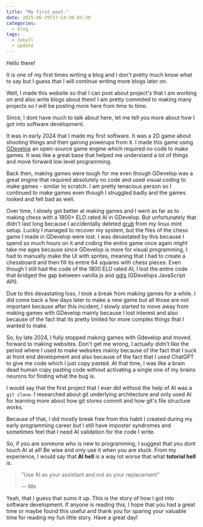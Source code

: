 ```yaml
---
title: "My first post."
date: 2025-06-29T17:54:30-05:30
categories:
  - blog
tags:
  - Jekyll
  - update
---
```


Hello there!

It is one of my first times writing a blog and I don't pretty much know what to say but I guess that I will continue writing more blogs later on.

Well, I made this website so that I can post about project's that I am working on and also write blogs about them! I am pretty commited to making many projects so I will be posting more here from time to time.

Since, I dont have much to talk about here, let me tell you more about how I got into software development.

It was in early 2024 that I made my first software. It was a 2D game about shooting things and then gaining powerups from it. I made this game using [GDevelop](https://gdevelop.io/) an open-source game engine which required no code to make games. It was like a great base that helped me understand a lot of things and move forward low level programming.

Back then, making games were tough for me even though GDevelop was a great engine that required absolutely no code and used visual coding to make games - similar to scratch. I am pretty tenacious person so I continued to make games even though I struggled badly and the games looked and felt bad as well.

Over time, I slowly got better at making games and I went as far as to making chess with a 1800+ ELO rated AI in GDevelop. But unfortunately that didn't last long because I accidentally deleted [grub](https://en.wikipedia.org/wiki/GNU_GRUB) from my linux mint setup. Luckly I managed to recover my system, but the files of the chess game I made in GDevelop were lost. I was devastated by this because I spend so much hours on it and coding the entire game once again might take me ages because since GDevelop is more for visual programming, I had to manually make the UI with sprites, meaning that I had to create a chessboard and then fill its entire 64 squares with chess pieces. Even though I still had the code of the 1800 ELO rated AI, I lost the entire code that bridged the gap between vanilla js and [gdjs](https://docs.gdevelop.io/GDJS%20Runtime%20Documentation/modules/gdjs.html) (GDevelops JavaScript API).

Due to this devastating loss, I took a break from making games for a while. I did come back a few days later to make a new game but all those are not important because after this incident, I slowly started to move away from making games with GDevelop mainly because I lost interest and also because of the fact that its pretty limited for more complex things that I wanted to make.

So, by late 2024, I fully stopped making games with Gdevelop and moved forward to making websites.
Don't get me wrong, I actually didn't like the period where I used to make websites mainly because of the fact that I suck at front end development and also because of the fact that I used ChatGPT to give me code which I just copy pasted. At that time, I was like a brain dead human copy pasting code without activating a single one of my brains neurons for finding what the bug is.

I would say that the first project that I ever did without the help of AI was a `git clone`. I researched about git underlying architecture and only used AI for learning more about how git stores commit and how git's file structure works.

Because of that, I did mostly break free from this habit I created during my early programming career but I still have imposter syndromes and sometimes feel that I need AI validation for the code I write.

So, if you are someone who is new to programming, I suggest that you dont touch AI at all! Be wise and only use it when you are stuck. From my experience, I would say that **AI hell** is a way lot worse that what **tutorial hell** is.

> "Use AI as your assistant and not as your replacement"
>
> — Me

Yeah, that I guess that sums it up. This is the story of how I got into software development. If anyone is reading this, I hope that you had a great time or maybe found this useful and thank you for sparing your valuable time for reading my fun little story. Have a great day!
